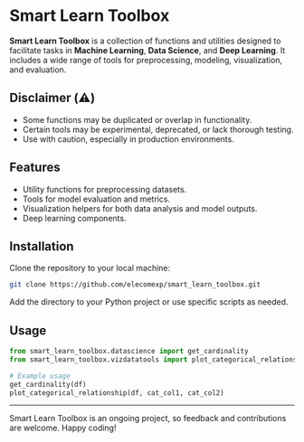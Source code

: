 
# Smart Learn Toolbox

**Smart Learn Toolbox** is a collection of functions and utilities designed to facilitate tasks in **Machine Learning**, **Data Science**, and **Deep Learning**. It includes a wide range of tools for preprocessing, modeling, visualization, and evaluation. 

## Disclaimer (⚠️) 

- Some functions may be duplicated or overlap in functionality.  
- Certain tools may be experimental, deprecated, or lack thorough testing.  
- Use with caution, especially in production environments.

## Features

- Utility functions for preprocessing datasets.
- Tools for model evaluation and metrics.
- Visualization helpers for both data analysis and model outputs.
- Deep learning components.

## Installation

Clone the repository to your local machine:
```bash
git clone https://github.com/elecomexp/smart_learn_toolbox.git
```

Add the directory to your Python project or use specific scripts as needed.

## Usage

```python
from smart_learn_toolbox.datascience import get_cardinality
from smart_learn_toolbox.vizdatatools import plot_categorical_relationship

# Example usage
get_cardinality(df)
plot_categorical_relationship(df, cat_col1, cat_col2)
```
---

Smart Learn Toolbox is an ongoing project, so feedback and contributions are welcome. Happy coding!
